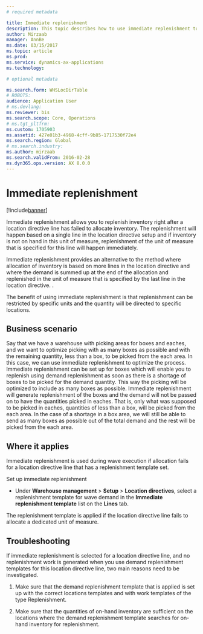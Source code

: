 ```yaml
---
# required metadata

title: Immediate replenishment
description: This topic describes how to use immediate replenishment to replenish inventory when a location directive fails to locate inventory.
author: Mirzaab
manager: AnnBe
ms.date: 03/15/2017
ms.topic: article
ms.prod: 
ms.service: dynamics-ax-applications
ms.technology: 

# optional metadata

ms.search.form: WHSLocDirTable  
# ROBOTS: 
audience: Application User
# ms.devlang: 
ms.reviewer: bis
ms.search.scope: Core, Operations
# ms.tgt_pltfrm: 
ms.custom: 1705903
ms.assetid: 427e01b3-4968-4cff-9b85-1717530f72e4
ms.search.region: Global
# ms.search.industry: 
ms.author: mirzaab
ms.search.validFrom: 2016-02-28
ms.dyn365.ops.version: AX 8.0.0
---
```


# Immediate replenishment

[!include[banner](../includes/banner.md)]


Immediate replenishment allows you to replenish inventory right after a location
directive line has failed to allocate inventory. The replenishment will happen
based on a single line in the location directive setup and if inventory is not
on hand in this unit of measure, replenishment of the unit of measure that is
specified for this line will happen immediately.

Immediate replenishment provides an alternative to the method where allocation
of inventory is based on more lines in the location directive and where the
demand is summed up at the end of the allocation and replenished in the unit of
measure that is specified by the last line in the location directive. .

The benefit of using immediate replenishment is that replenishment can be
restricted by specific units and the quantity will be directed to specific
locations.

## Business scenario

Say that we have a warehouse with picking areas for boxes and eaches, and we
want to optimize picking with as many boxes as possible and with the remaining
quantity, less than a box, to be picked from the each area. In this case, we can
use immediate replenishment to optimize the process. Immediate replenishment can
be set up for boxes which will enable you to replenish using demand
replenishment as soon as there is a shortage of boxes to be picked for the
demand quantity. This way the picking will be optimized to include as many boxes
as possible. Immediate replenishment will generate replenishment of the boxes
and the demand will not be passed on to have the quantities picked in eaches.
That is, only what was supposed to be picked in eaches, quantities of less than
a box, will be picked from the each area. In the case of a shortage in a box
area, we will still be able to send as many boxes as possible out of the total
demand and the rest will be picked from the each area.

## Where it applies

Immediate replenishment is used during wave execution if allocation fails for a
location directive line that has a replenishment template set.

Set up immediate replenishment

-   Under **Warehouse management** \> **Setup** \> **Location directives**,
    select a replenishment template for wave demand in the **Immediate
    replenishment template** list on the **Lines** tab.

The replenishment template is applied if the location directive line fails to
allocate a dedicated unit of measure.

## Troubleshooting

If immediate replenishment is selected for a location directive line, and no
replenishment work is generated when you use demand replenishment templates for
this location directive line, two main reasons need to be investigated.

1.  Make sure that the demand replenishment template that is applied is set up
    with the correct locations templates and with work templates of the type
    Replenishment.

2.  Make sure that the quantities of on-hand inventory are sufficient on the
    locations where the demand replenishment template searches for on-hand
    inventory for replenishment.
